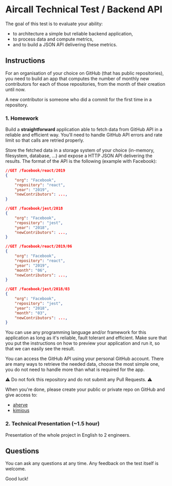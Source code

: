 # Aircall Technical Test / Backend API
The goal of this test is to evaluate your ability:
- to architecture a simple but reliable backend application,
- to process data and compute metrics,
- and to build a JSON API delivering these metrics.

## Instructions

For an organisation of your choice on GitHub (that has public repositories), you need to build an app that computes the number of monthly new contributors for each of those repositories, from the month of their creation until now.

A new contributor is someone who did a commit for the first time in a repository.

### 1. Homework
Build a **straightforward** application able to fetch data from GitHub API in a reliable and efficient way. You'll need to handle GitHub API errors and rate limit so that calls are retried properly.

Store the fetched data in a storage system of your choice (in-memory, filesystem, database, ...) and expose a HTTP JSON API delivering the results. The format of the API is the following (example with Facebook):

```json
//GET /facebook/react/2019
{
    "org": "Facebook",
    "repository": "react", 
    "year": "2019",
    "newContributors": ...,
}

//GET /facebook/jest/2018
{
    "org": "Facebook",
    "repository": "jest", 
    "year": "2018",
    "newContributors": ...,
}
```

```json
//GET /facebook/react/2019/06
{
    "org": "Facebook",
    "repository": "react",
    "year": "2019",
    "month": "06",
    "newContributors": ...,
}

//GET /facebook/jest/2018/03
{
    "org": "Facebook",
    "repository": "jest",
    "year": "2018",
    "month": "03",
    "newContributors": ...,
}
```

You can use any programming language and/or framework for this application as long as it's reliable, fault tolerant and efficient.
Make sure that you put the instructions on how to preview your application and run it, so that we can easily see the result.

You can access the GitHub API using your personal GitHub account. There are many ways to retrieve the needed data, choose the most simple one, you do not need to handle more than what is required for the app.

:warning: Do not fork this repository and do not submit any Pull Requests. :warning:

When you're done, please create your public or private repo on GitHub and give access to:
- [aherve](https://github.com/aherve)
- [kimious](https://github.com/kimious)

### 2. Technical Presentation (~1.5 hour)
Presentation of the whole project in English to 2 engineers.

## Questions
You can ask any questions at any time. Any feedback on the test itself is welcome.

Good luck!
